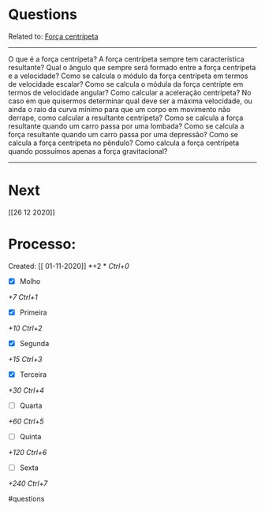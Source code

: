 # Questions
Related to: [Força centrípeta](For%C3%A7a%20centr%C3%ADpeta.md)

---

O que é a força centrípeta?
A força centrípeta sempre tem característica resultante?
Qual o ângulo que sempre será formado entre a força centrípeta e a velocidade?
Como se calcula o módulo da força centrípeta em termos de velocidade escalar?
Como se calcula o módula da força centrípte em termos de velocidade angular?
Como calcular a aceleração centrípeta?
No caso em que quisermos determinar qual deve ser a máxima velocidade, ou ainda o raio da curva mínimo para que um corpo em movimento não derrape, como calcular a resultante centrípeta?
Como se calcula a força resultante quando um carro passa por uma lombada?
Como se calcula a força resultante quando um carro passa por uma depressão?
Como se calcula a força centrípeta no pêndulo?
Como calcula a força centrípeta quando possuímos apenas a força gravitacional?

---
# Next
[[26 12 2020]]
# Processo:
Created: [[ 01-11-2020]]
*+2 *  *Ctrl+0*
- [x] Molho  

*+7*  *Ctrl+1*

- [x] Primeira 

*+10*  *Ctrl+2*

- [x] Segunda

*+15*  *Ctrl+3*

- [x] Terceira 

*+30*  *Ctrl+4*

- [ ] Quarta 

*+60*  *Ctrl+5*

- [ ] Quinta 

*+120*  *Ctrl+6*

- [ ] Sexta 

*+240*  *Ctrl+7*


#questions